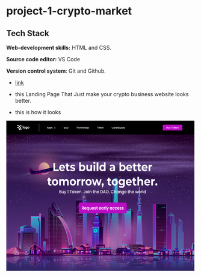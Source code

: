 # project-1-crypto-market

## Tech Stack

**Web-development skills:** HTML and CSS.

**Source code editor:** VS Code

**Version control system**: Git and Github.


* [link](https://crypto-marke-fsjs.netlify.app)

* this Landing Page That Just make your crypto business website looks better.

* this is how it looks

<img src="output.png"  width="500" height="400">
